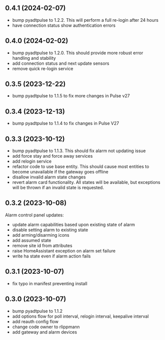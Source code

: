 ## 0.4.1 (2024-02-07)

* bump pyadtpulse to 1.2.2.  This will perform a full re-login after 24 hours
* have connection status show authentication errors

## 0.4.0 (2024-02-02)

* bump pyadtpulse to 1.2.0.  This should provide more robust error handling and stability
* add connection status and next update sensors
* remove quick re-login service

## 0.3.5 (2023-12-22)

* bump pyadtpulse to 1.1.5 to fix more changes in Pulse v27

## 0.3.4 (2023-12-13)

* bump pyadtpulse to 1.1.4 to fix changes in Pulse V27

## 0.3.3 (2023-10-12)

* bump pyadtpulse to 1.1.3.  This should fix alarm not updating issue
* add force stay and force away services
* add relogin service
* refactor code to use base entity.  This should cause most entities to become unavailable if the gateway goes offline
* disallow invalid alarm state changes
* revert alarm card functionality.  All states will be available, but exceptions will be thrown if an invalid state is requested.

## 0.3.2 (2023-10-08)

Alarm control panel updates:
* update alarm capabilities based upon existing state of alarm
* disable setting alarm to existing state
* add arming/disarming icons
* add assumed state
* remove site id from attributes
* raise HomeAssistant exception on alarm set failure
* write ha state even if alarm action fails

## 0.3.1 (2023-10-07)

* fix typo in manifest preventing install

## 0.3.0 (2023-10-07)

* bump pyadtpulse to 1.1.2
* add options flow for poll interval, relogin interval, keepalive interval
* add reauth config flow
* change code owner to rlippmann
* add gateway and alarm devices
